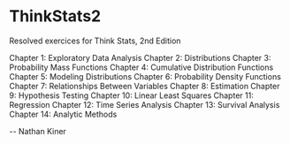 ThinkStats2
===========

Resolved exercices for Think Stats, 2nd Edition

Chapter 1: Exploratory Data Analysis
Chapter 2: Distributions
Chapter 3: Probability Mass Functions
Chapter 4: Cumulative Distribution Functions
Chapter 5: Modeling Distributions
Chapter 6: Probability Density Functions
Chapter 7: Relationships Between Variables
Chapter 8: Estimation
Chapter 9: Hypothesis Testing
Chapter 10: Linear Least Squares
Chapter 11: Regression
Chapter 12: Time Series Analysis
Chapter 13: Survival Analysis
Chapter 14: Analytic Methods

--
Nathan Kiner
